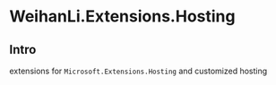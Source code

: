 # WeihanLi.Extensions.Hosting

## Intro

extensions for `Microsoft.Extensions.Hosting` and customized hosting
